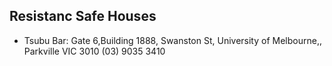 
Resistanc Safe Houses
----

* Tsubu Bar: Gate 6,Building 1888, Swanston St, University of Melbourne,,
  Parkville VIC 3010 (03) 9035 3410

